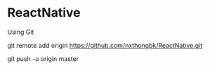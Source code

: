 # ReactNative

Using Git 

git remote add origin https://github.com/nxthongbk/ReactNative.git

git push -u origin master
